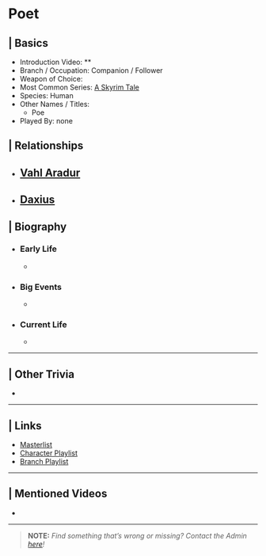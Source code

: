 # Poet  


## | Basics  
- Introduction Video: **  
- Branch / Occupation: Companion / Follower  
- Weapon of Choice:   
- Most Common Series: [A Skyrim Tale](6.Series/Tale_Series.html)  
- Species: Human  
- Other Names / Titles:   
  - Poe  
- Played By: none  


## | Relationships  
- [**Vahl Aradur**](5.Characters/Vahl_Aradur.html)  
  - 
- [**Daxius**](6.Characters/Daxius.html)  
  - 


## | Biography  
- ### Early Life  
  -   
- ### Big Events  
  -   
- ### Current Life  
  -   

----

## | Other Trivia  
- 

----

## | Links  
- [Masterlist]()  
- [Character Playlist]()  
- [Branch Playlist]()  

----

## | Mentioned Videos
- []()

----

> **NOTE:** *Find something that’s wrong or missing? Contact the Admin [here](../chapter_2.md)!*